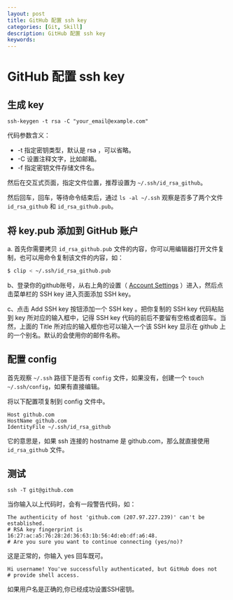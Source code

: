 ```yaml
---
layout: post
title: GitHub 配置 ssh key
categories: [Git, Skill]
description: GitHub 配置 ssh key
keywords: 
---
```


# GitHub 配置 ssh key

## 生成 key

```
ssh-keygen -t rsa -C "your_email@example.com"
```

代码参数含义：

- -t 指定密钥类型，默认是 rsa ，可以省略。
- -C 设置注释文字，比如邮箱。
- -f 指定密钥文件存储文件名。

然后在交互式页面，指定文件位置，推荐设置为 `~/.ssh/id_rsa_github`。

然后回车，回车，等待命令结束后，通过 `ls -al ~/.ssh` 观察是否多了两个文件 `id_rsa_github` 和 `id_rsa_github.pub`。

## 将 key.pub 添加到 GitHub 账户

a. 首先你需要拷贝 `id_rsa_github.pub` 文件的内容，你可以用编辑器打开文件复制，也可以用命令复制该文件的内容，如：

```sh
$ clip < ~/.ssh/id_rsa_github.pub
```

b、登录你的github账号，从右上角的设置（ [Account Settings](https://github.com/settings) ）进入，然后点击菜单栏的 SSH key 进入页面添加 SSH key。

c、点击 Add SSH key 按钮添加一个 SSH key 。把你复制的 SSH key 代码粘贴到 key 所对应的输入框中，记得 SSH key 代码的前后不要留有空格或者回车。当然，上面的 Title 所对应的输入框你也可以输入一个该 SSH key 显示在 github 上的一个别名。默认的会使用你的邮件名称。

## 配置 config

首先观察 `~/.ssh` 路径下是否有 `config` 文件，如果没有，创建一个 `touch ~/.ssh/config`，如果有直接编辑。

将以下配置项复制到 config 文件中。

```
Host github.com
HostName github.com
IdentityFile ~/.ssh/id_rsa_github
```

它的意思是，如果 ssh 连接的 hostname 是 github.com，那么就直接使用 `id_rsa_github` 文件。

## 测试

```
ssh -T git@github.com
```

当你输入以上代码时，会有一段警告代码，如：

```
The authenticity of host 'github.com (207.97.227.239)' can't be established.
# RSA key fingerprint is 16:27:ac:a5:76:28:2d:36:63:1b:56:4d:eb:df:a6:48.
# Are you sure you want to continue connecting (yes/no)?
```

这是正常的，你输入 yes 回车既可。

```
Hi username! You've successfully authenticated, but GitHub does not
# provide shell access.
```

如果用户名是正确的,你已经成功设置SSH密钥。

## 